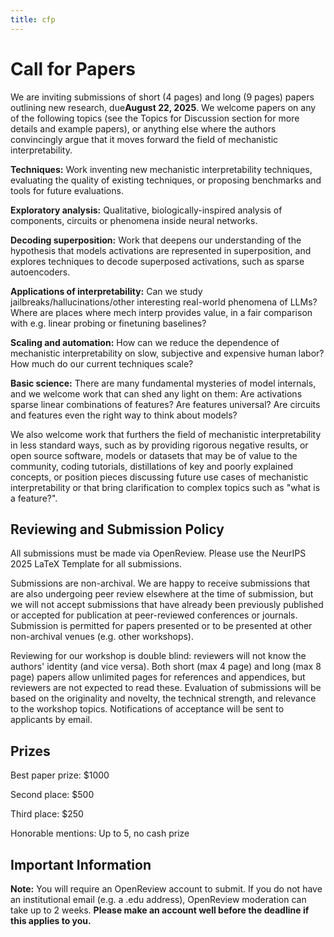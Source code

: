 ```yaml
---
title: cfp
---
```


# **Call for Papers**

We are inviting submissions of short (4 pages) and long (9 pages) papers outlining new research, due**August 22, 2025**. We welcome papers on any of the following topics (see the Topics for Discussion section for more details and example papers), or anything else where the authors convincingly argue that it moves forward the field of mechanistic interpretability.

**Techniques:** Work inventing new mechanistic interpretability techniques, evaluating the quality of existing techniques, or proposing benchmarks and tools for future evaluations.

**Exploratory analysis:** Qualitative, biologically-inspired analysis of components, circuits or phenomena inside neural networks.

**Decoding superposition:** Work that deepens our understanding of the hypothesis that models activations are represented in superposition, and explores techniques to decode superposed activations, such as sparse autoencoders.

**Applications of interpretability:** Can we study jailbreaks/hallucinations/other interesting real-world phenomena of LLMs? Where are places where mech interp provides value, in a fair comparison with e.g. linear probing or finetuning baselines?

**Scaling and automation:** How can we reduce the dependence of mechanistic interpretability on slow, subjective and expensive human labor? How much do our current techniques scale?

**Basic science:** There are many fundamental mysteries of model internals, and we welcome work that can shed any light on them: Are activations sparse linear combinations of features? Are features universal? Are circuits and features even the right way to think about models?

We also welcome work that furthers the field of mechanistic interpretability in less standard ways, such as by providing rigorous negative results, or open source software, models or datasets that may be of value to the community, coding tutorials, distillations of key and poorly explained concepts, or position pieces discussing future use cases of mechanistic interpretability or that bring clarification to complex topics such as "what is a feature?".

## **Reviewing and Submission Policy**

All submissions must be made via OpenReview. Please use the NeurIPS 2025 LaTeX Template for all submissions.

Submissions are non-archival. We are happy to receive submissions that are also undergoing peer review elsewhere at the time of submission, but we will not accept submissions that have already been previously published or accepted for publication at peer-reviewed conferences or journals. Submission is permitted for papers presented or to be presented at other non-archival venues (e.g. other workshops).

Reviewing for our workshop is double blind: reviewers will not know the authors' identity (and vice versa). Both short (max 4 page) and long (max 8 page) papers allow unlimited pages for references and appendices, but reviewers are not expected to read these. Evaluation of submissions will be based on the originality and novelty, the technical strength, and relevance to the workshop topics. Notifications of acceptance will be sent to applicants by email.

## **Prizes**

Best paper prize: $1000

Second place: $500

Third place: $250

Honorable mentions: Up to 5, no cash prize

## **Important Information**

**Note:** You will require an OpenReview account to submit. If you do not have an institutional email (e.g. a .edu address), OpenReview moderation can take up to 2 weeks. **Please make an account well before the deadline if this applies to you.**

